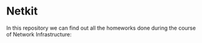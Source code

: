 # Netkit
In this repository we can find out all the homeworks done during the course of Network Infrastructure:
